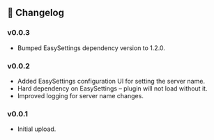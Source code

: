 ## 📜 Changelog

### v0.0.3
- Bumped EasySettings dependency version to 1.2.0.

### v0.0.2
- Added EasySettings configuration UI for setting the server name.
- Hard dependency on EasySettings – plugin will not load without it.
- Improved logging for server name changes.

### v0.0.1
- Initial upload.
